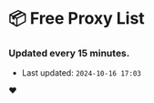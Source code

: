 # :package: Free Proxy List
### Updated every 15 minutes.

- Last updated: `2024-10-16 17:03`

:heart:
